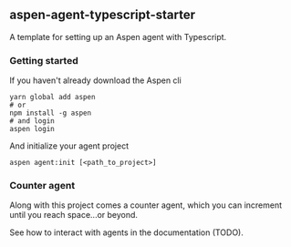 ## aspen-agent-typescript-starter

A template for setting up an Aspen agent with Typescript.

### Getting started

If you haven't already download the Aspen cli

```
yarn global add aspen
# or
npm install -g aspen
# and login
aspen login
```

And initialize your agent project

```
aspen agent:init [<path_to_project>]
```

### Counter agent

Along with this project comes a counter agent, which you can increment until you reach space...or beyond.

See how to interact with agents in the documentation (TODO).

